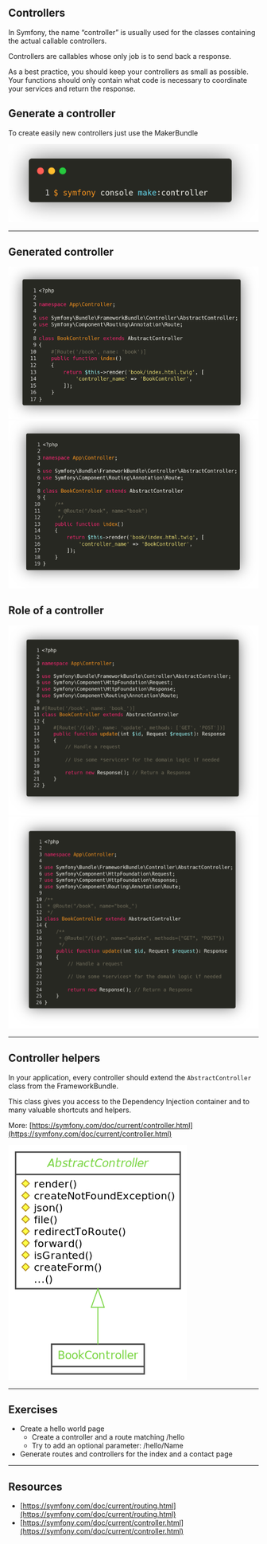 ## Controllers

In Symfony, the name “controller” is usually used for the classes containing the actual callable controllers.

Controllers are callables whose only job is to send back a response.

As a best practice, you should keep your controllers as small as possible. Your functions should only contain what code is necessary to coordinate your services and return the response.


## Generate a controller

To create easily new controllers just use the MakerBundle

![2.7.1](../assets/02-HTTP%20flow/7-Controllers/2.7.1.png)

---

## Generated controller

![2.7.2](../assets/02-HTTP%20flow/7-Controllers/2.7.2.png)
![2.7.3](../assets/02-HTTP%20flow/7-Controllers/2.7.3.png)

## Role of a controller

![2.7.4](../assets/02-HTTP%20flow/7-Controllers/2.7.4.png)
![2.7.5](../assets/02-HTTP%20flow/7-Controllers/2.7.5.png)

---

## Controller helpers

In your application, every controller should extend the `AbstractController` class from the FrameworkBundle.

This class gives you access to the Dependency Injection container and to many valuable shortcuts and helpers.

More: [https://symfony.com/doc/current/controller.html](https://symfony.com/doc/current/controller.html)

![2.7.6](../assets/02-HTTP%20flow/7-Controllers/2.7.6.png)

---

## Exercises

- Create a hello world page
  - Create a controller and a route matching /hello
  - Try to add an optional parameter: /hello/Name
- Generate routes and controllers for the index and a contact page

---

## Resources

- [https://symfony.com/doc/current/routing.html](https://symfony.com/doc/current/routing.html)
- [https://symfony.com/doc/current/controller.html](https://symfony.com/doc/current/controller.html)


